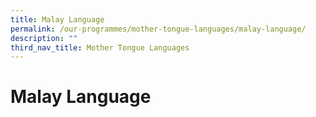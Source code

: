 ```yaml
---
title: Malay Language
permalink: /our-programmes/mother-tongue-languages/malay-language/
description: ""
third_nav_title: Mother Tongue Languages
---
```

# **Malay Language**